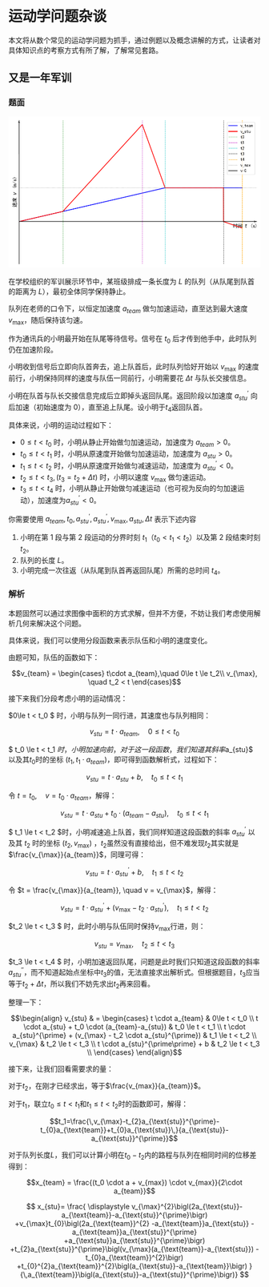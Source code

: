 # 运动学问题杂谈

本文将从数个常见的运动学问题为抓手，通过例题以及概念讲解的方式，让读者对具体知识点的考察方式有所了解，了解常见套路。

## 又是一年军训

### 题面

![v-t pic](../assets/image/IPhO/2025_8_30_10_51_28.png)

在学校组织的军训展示环节中，某班级排成一条长度为 $L$ 的队列（从队尾到队首的距离为 $L$），最初全体同学保持静止。

队列在老师的口令下，以恒定加速度 $a_{team}$ 做匀加速运动，直至达到最大速度 $v_{\max}$，随后保持该匀速。

作为通讯兵的小明最开始在队尾等待信号。信号在 $t_0$ 后才传到他手中，此时队列仍在加速阶段。

小明收到信号后立即向队首奔去，追上队首后，此时队列恰好开始以 $v_{\max}$ 的速度前行，小明保持同样的速度与队伍一同前行，小明需要花 $\Delta t$ 与队长交接信息。

小明在队首与队长交接信息完成后立即掉头返回队尾。返回阶段以加速度 $a_{stu}^{\prime}$ 向后加速（初始速度为 $0$），直至追上队尾。设小明于$t_4$返回队首。

具体来说，小明的运动过程如下：

- $0 \le t < t_0$ 时，小明从静止开始做匀加速运动，加速度为 $a_{team}>0$。
- $t_0\le t < t_1$ 时，小明从原速度开始做匀加速运动，加速度为 $a_{stu}>0$。
- $t_1\le t < t_2$ 时，小明从原速度开始做匀减速运动，加速度为 $a_{stu}^{\prime}<0$。
- $t_2\le t < t_3,(t_3 = t_2+\Delta t)$ 时，小明以速度 $v_{\max}$ 做匀速运动。
- $t_3\le t < t_4$ 时，小明从静止开始做匀减速运动（也可视为反向的匀加速运动），加速度为$a_{stu}^{\prime} < 0$。

你需要使用 $a_{team}, t_0, a_{stu}^{\prime}, a_{stu}^{\prime}, v_{\max}, a_{stu}, \Delta t$ 表示下述内容

1. 小明在第 1 段与第 2 段运动的分界时刻 $t_1$（$t_0<t_1<t_2$）以及第 2 段结束时刻 $t_2$。  
2. 队列的长度 $L$。  
3. 小明完成一次往返（从队尾到队首再返回队尾）所需的总时间 $t_4$。

### 解析

本题固然可以通过求图像中面积的方式求解，但并不方便，不妨让我们考虑使用解析几何来解决这个问题。

具体来说，我们可以使用分段函数来表示队伍和小明的速度变化。

由题可知，队伍的函数如下：

$$v_{team} = \begin{cases}
t\cdot a_{team},\quad 0\le t \le t_2\\
v_{\max}, \quad t_2 < t
\end{cases}$$  

接下来我们分段考虑小明的运动情况：

$0\le t < t_0 $ 时，小明与队列一同行进，其速度也与队列相同：

$$v_{stu} = t \cdot a_{team}, \quad 0\le t < t_0$$

$ t_0 \le t < t_1 $时，小明加速向前，对于这一段函数，我们知道其斜率$a_{stu}$ 以及其$t_0$时的坐标 $(t_1,t_1\cdot a_{team})$，即可得到函数解析式，过程如下：

$$v_{stu} = t \cdot a_{stu} +b , \quad t_0 \le t < t_1$$

令 $t = t_0, \quad v = t_0 \cdot a_{team}$，解得：

$$v_{stu} = t \cdot a_{stu} + t_0 \cdot (a_{team}-a_{stu}) , \quad t_0 \le t < t_1 $$

$ t_1 \le t < t_2 $时，小明减速追上队首，我们同样知道这段函数的斜率 $a_{stu}^{\prime}$ 以及其 $t_2$ 时的坐标 $(t_2,v_{\max})$ ，$t_2$虽然没有直接给出，但不难发现$t_2$其实就是$\frac{v_{\max}}{a_{team}}$，同理可得：

$$v_{stu} = t \cdot a_{stu}^{\prime} + b , \quad t_1 \le t < t_2$$

令 $t = \frac{v_{\max}}{a_{team}}, \quad v = v_{\max}$，解得：

$$v_{stu} = t \cdot a_{stu}^{\prime} + (v_{\max} - t_2 \cdot a_{stu}^{\prime}) , \quad t_1 \le t < t_2$$

$t_2 \le t < t_3 $ 时，此时小明与队伍同时保持$v_{\max}$行进，则：

$$v_{stu} = v_{\max}, \quad t_2 \le t < t_3$$

$t_3 \le t < t_4 $ 时，小明加速返回队尾，问题是此时我们只知道这段函数的斜率 $a_{stu}^{\prime\prime}$，而不知道起始点坐标中$t_3$的值，无法直接求出解析式。但根据题目，$t_3$应当等于$t_2 + \Delta t$，所以我们不妨先求出$t_2$再来回看。

整理一下：

$$\begin{align}
v_{stu} & = \begin{cases}
t \cdot a_{team} & 0\le t < t_0 \\
t \cdot a_{stu} + t_0 \cdot (a_{team}-a_{stu}) & t_0 \le t < t_1 \\
t \cdot a_{stu}^{\prime} + (v_{\max} - t_2 \cdot a_{stu}^{\prime}) & t_1 \le t < t_2 \\
v_{\max} & t_2 \le t < t_3 \\
t \cdot a_{stu}^{\prime\prime} + b & t_2 \le t < t_3 \\
\end{cases}
\end{align}$$

接下来，让我们回看需要求的量：

对于$t_2$，在刚才已经求出，等于$\frac{v_{max}}{a_{team}}$。

对于$t_1$，联立$t_0 \le t < t_1$和$t_1 \le t < t_2$时的函数即可，解得：

$$t_1=\frac{\,v_{\max}-t_{2}a_{\text{stu}}^{\prime}-t_{0}a_{\text{team}}+t_{0}a_{\text{stu}}\,}{a_{\text{stu}}-a_{\text{stu}}^{\prime}}$$

对于队列长度$L$，我们可以计算小明在$t_0-t_2$内的路程与队列在相同时间的位移差得到：

$$x_{team}  = \frac{(t_0 \cdot a + v_{max}) \cdot v_{max}}{2\cdot a_{team}}$$


$$
x_{stu}= \frac{
\displaystyle
v_{\max}^{2}\bigl(2a_{\text{stu}}-a_{\text{team}}-a_{\text{stu}}^{\prime}\bigr)
+v_{\max}t_{0}\bigl(2a_{\text{team}}^{2}
   -a_{\text{team}}a_{\text{stu}}
   -a_{\text{team}}a_{\text{stu}}^{\prime}
   +a_{\text{stu}}a_{\text{stu}}^{\prime}\bigr)
+t_{2}a_{\text{stu}}^{\prime}\bigl(v_{\max}(a_{\text{team}}-a_{\text{stu}})
   -t_{0}a_{\text{team}}^{2}\bigr)
+t_{0}^{2}a_{\text{team}}^{2}\bigl(a_{\text{stu}}-a_{\text{team}}\bigr)
}
{\,a_{\text{team}}\bigl(a_{\text{stu}}-a_{\text{stu}}^{\prime}\bigr)}
$$
